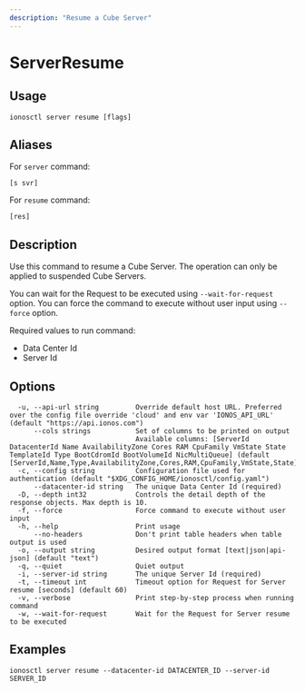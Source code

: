 ```yaml
---
description: "Resume a Cube Server"
---
```


# ServerResume

## Usage

```text
ionosctl server resume [flags]
```

## Aliases

For `server` command:

```text
[s svr]
```

For `resume` command:

```text
[res]
```

## Description

Use this command to resume a Cube Server. The operation can only be applied to suspended Cube Servers.

You can wait for the Request to be executed using `--wait-for-request` option. You can force the command to execute without user input using `--force` option.

Required values to run command:

* Data Center Id
* Server Id

## Options

```text
  -u, --api-url string         Override default host URL. Preferred over the config file override 'cloud' and env var 'IONOS_API_URL' (default "https://api.ionos.com")
      --cols strings           Set of columns to be printed on output 
                               Available columns: [ServerId DatacenterId Name AvailabilityZone Cores RAM CpuFamily VmState State TemplateId Type BootCdromId BootVolumeId NicMultiQueue] (default [ServerId,Name,Type,AvailabilityZone,Cores,RAM,CpuFamily,VmState,State])
  -c, --config string          Configuration file used for authentication (default "$XDG_CONFIG_HOME/ionosctl/config.yaml")
      --datacenter-id string   The unique Data Center Id (required)
  -D, --depth int32            Controls the detail depth of the response objects. Max depth is 10.
  -f, --force                  Force command to execute without user input
  -h, --help                   Print usage
      --no-headers             Don't print table headers when table output is used
  -o, --output string          Desired output format [text|json|api-json] (default "text")
  -q, --quiet                  Quiet output
  -i, --server-id string       The unique Server Id (required)
  -t, --timeout int            Timeout option for Request for Server resume [seconds] (default 60)
  -v, --verbose                Print step-by-step process when running command
  -w, --wait-for-request       Wait for the Request for Server resume to be executed
```

## Examples

```text
ionosctl server resume --datacenter-id DATACENTER_ID --server-id SERVER_ID
```

